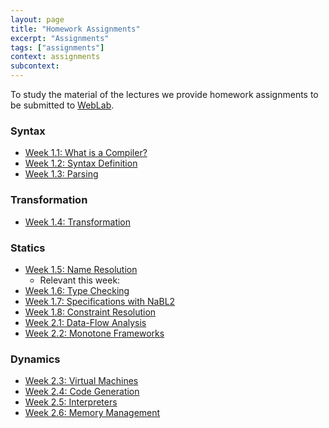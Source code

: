 ```yaml
---
layout: page
title: "Homework Assignments"
excerpt: "Assignments"
tags: ["assignments"]
context: assignments
subcontext:
---
```


To study the material of the lectures we provide homework assignments to be submitted to [WebLab](https://weblab.tudelft.nl/cs4200/2019-2020/).

### Syntax

* [Week 1.1: What is a Compiler?](https://weblab.tudelft.nl/cs4200/2019-2020/assignment/24591/view)
* [Week 1.2: Syntax Definition](https://weblab.tudelft.nl/cs4200/2019-2020/assignment/24595/view)
* [Week 1.3: Parsing](https://weblab.tudelft.nl/cs4200/2019-2020/assignment/24606/view)

### Transformation

* [Week 1.4: Transformation](https://weblab.tudelft.nl/cs4200/2019-2020/assignment/24611/view)

### Statics

* [Week 1.5: Name Resolution](https://weblab.tudelft.nl/cs4200/2019-2020/assignment/24618/view)
    * Relevant this week: 
* [Week 1.6: Type Checking](https://weblab.tudelft.nl/cs4200/2019-2020/assignment/24618/view)
* [Week 1.7: Specifications with NaBL2](https://weblab.tudelft.nl/cs4200/2019-2020/assignment/24618/view)
* [Week 1.8: Constraint Resolution](https://weblab.tudelft.nl/cs4200/2019-2020/assignment/24618/view)
* [Week 2.1: Data-Flow Analysis](https://weblab.tudelft.nl/cs4200/2019-2020/assignment/24619/view)
* [Week 2.2: Monotone Frameworks](https://weblab.tudelft.nl/cs4200/2019-2020/assignment/24619/view)

### Dynamics

* [Week 2.3: Virtual Machines](https://weblab.tudelft.nl/cs4200/2019-2020/assignment/25466/view)
* [Week 2.4: Code Generation](https://weblab.tudelft.nl/cs4200/2019-2020/assignment/25465/view)
* [Week 2.5: Interpreters](https://weblab.tudelft.nl/cs4200/2019-2020/assignment/25734/view)
* [Week 2.6: Memory Management](https://weblab.tudelft.nl/cs4200/2019-2020/assignment/25468/view)
